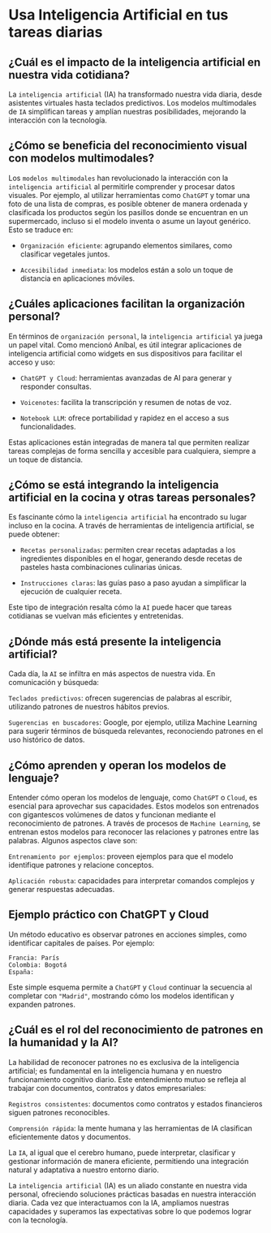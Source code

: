# Usa Inteligencia Artificial en tus tareas diarias

## ¿Cuál es el impacto de la inteligencia artificial en nuestra vida cotidiana?

La `inteligencia artificial` (IA) ha transformado nuestra vida diaria, desde asistentes virtuales hasta teclados predictivos. Los modelos multimodales de `IA` simplifican tareas y amplían nuestras posibilidades, mejorando la interacción con la tecnología.

## ¿Cómo se beneficia del reconocimiento visual con modelos multimodales?

Los `modelos multimodales` han revolucionado la interacción con la `inteligencia artificial` al permitirle comprender y procesar datos visuales. Por ejemplo, al utilizar herramientas como `ChatGPT` y tomar una foto de una lista de compras, es posible obtener de manera ordenada y clasificada los productos según los pasillos donde se encuentran en un supermercado, incluso si el modelo inventa o asume un layout genérico. Esto se traduce en:

* `Organización eficiente`: agrupando elementos similares, como clasificar vegetales juntos.

* `Accesibilidad inmediata`: los modelos están a solo un toque de distancia en aplicaciones móviles.

## ¿Cuáles aplicaciones facilitan la organización personal?

En términos de `organización personal`, la `inteligencia artificial` ya juega un papel vital. Como mencionó Aníbal, es útil integrar aplicaciones de inteligencia artificial como widgets en sus dispositivos para facilitar el acceso y uso:

* `ChatGPT y Cloud`: herramientas avanzadas de AI para generar y responder consultas.

* `Voicenotes`: facilita la transcripción y resumen de notas de voz.

* `Notebook LLM`: ofrece portabilidad y rapidez en el acceso a sus funcionalidades.

Estas aplicaciones están integradas de manera tal que permiten realizar tareas complejas de forma sencilla y accesible para cualquiera, siempre a un toque de distancia.

## ¿Cómo se está integrando la inteligencia artificial en la cocina y otras tareas personales?

Es fascinante cómo la `inteligencia artificial` ha encontrado su lugar incluso en la cocina. A través de herramientas de inteligencia artificial, se puede obtener:

* `Recetas personalizadas`: permiten crear recetas adaptadas a los ingredientes disponibles en el hogar, generando desde recetas de pasteles hasta combinaciones culinarias únicas.

* `Instrucciones claras`: las guías paso a paso ayudan a simplificar la ejecución de cualquier receta.

Este tipo de integración resalta cómo la `AI` puede hacer que tareas cotidianas se vuelvan más eficientes y entretenidas.

## ¿Dónde más está presente la inteligencia artificial?

Cada día, la `AI` se infiltra en más aspectos de nuestra vida. En comunicación y búsqueda:

`Teclados predictivos`: ofrecen sugerencias de palabras al escribir, utilizando patrones de nuestros hábitos previos.

`Sugerencias en buscadores`: Google, por ejemplo, utiliza Machine Learning para sugerir términos de búsqueda relevantes, reconociendo patrones en el uso histórico de datos.

## ¿Cómo aprenden y operan los modelos de lenguaje?

Entender cómo operan los modelos de lenguaje, como `ChatGPT` o `Cloud`, es esencial para aprovechar sus capacidades. Estos modelos son entrenados con gigantescos volúmenes de datos y funcionan mediante el reconocimiento de patrones. A través de procesos de `Machine Learning`, se entrenan estos modelos para reconocer las relaciones y patrones entre las palabras. Algunos aspectos clave son:

`Entrenamiento por ejemplos`: proveen ejemplos para que el modelo identifique patrones y relacione conceptos.

`Aplicación robusta`: capacidades para interpretar comandos complejos y generar respuestas adecuadas.

## Ejemplo práctico con ChatGPT y Cloud

Un método educativo es observar patrones en acciones simples, como identificar capitales de países. Por ejemplo:

```text
Francia: París
Colombia: Bogotá
España:
```

Este simple esquema permite a `ChatGPT` y `Cloud` continuar la secuencia al completar con `"Madrid"`, mostrando cómo los modelos identifican y expanden patrones.

## ¿Cuál es el rol del reconocimiento de patrones en la humanidad y la AI?

La habilidad de reconocer patrones no es exclusiva de la inteligencia artificial; es fundamental en la inteligencia humana y en nuestro funcionamiento cognitivo diario. Este entendimiento mutuo se refleja al trabajar con documentos, contratos y datos empresariales:

`Registros consistentes`: documentos como contratos y estados financieros siguen patrones reconocibles.

`Comprensión rápida`: la mente humana y las herramientas de IA clasifican eficientemente datos y documentos.

La `IA`, al igual que el cerebro humano, puede interpretar, clasificar y gestionar información de manera eficiente, permitiendo una integración natural y adaptativa a nuestro entorno diario.

La `inteligencia artificial` (IA) es un aliado constante en nuestra vida personal, ofreciendo soluciones prácticas basadas en nuestra interacción diaria. Cada vez que interactuamos con la IA, ampliamos nuestras capacidades y superamos las expectativas sobre lo que podemos lograr con la tecnología.
